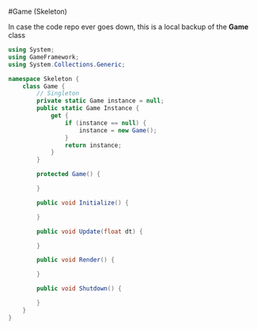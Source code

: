 #Game (Skeleton)

In case the code repo ever goes down, this is a local backup of the **Game** class

```cs
using System;
using GameFramework;
using System.Collections.Generic;

namespace Skeleton {
    class Game {
        // Singleton
        private static Game instance = null;
        public static Game Instance {
            get {
                if (instance == null) {
                    instance = new Game();
                }
                return instance;
            }
        }

        protected Game() {

        }

        public void Initialize() {

        }

        public void Update(float dt) {

        }

        public void Render() {

        }

        public void Shutdown() {

        }
    }
}

```